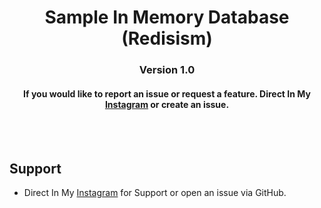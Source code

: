<p align="center">
  <h1 align="center">
      Sample In Memory Database (Redisism)
  </h1>
  <h3 align="center">
     Version 1.0
  </h3>
  <h4 align="center">
      If you would like to report an issue or request a feature. Direct In My <a href="https://instagram.com/nima._.ism">Instagram</a> or create an issue.
  </h4>
</p>

<br/>
<br/>


## Support
* Direct In My [Instagram](https://instagram.com/nima._.ism) for Support or open an issue via GitHub.